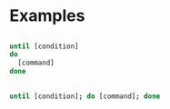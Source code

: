 # Examples

##

```sh
until [condition]
do
  [command]
done
```

##

```sh
until [condition]; do [command]; done
```
